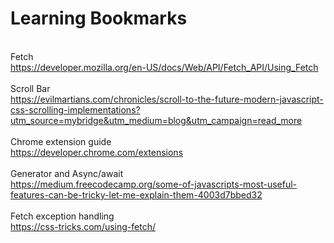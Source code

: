 # Learning Bookmarks

<br>Fetch<br>https://developer.mozilla.org/en-US/docs/Web/API/Fetch_API/Using_Fetch<br>
<br>Scroll Bar<br>https://evilmartians.com/chronicles/scroll-to-the-future-modern-javascript-css-scrolling-implementations?utm_source=mybridge&utm_medium=blog&utm_campaign=read_more<br>
<br>Chrome extension guide<br>https://developer.chrome.com/extensions<br>
<br>Generator and Async/await<br>https://medium.freecodecamp.org/some-of-javascripts-most-useful-features-can-be-tricky-let-me-explain-them-4003d7bbed32<br><br>Fetch exception handling<br>https://css-tricks.com/using-fetch/<br>